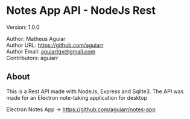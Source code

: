 # Notes App API - NodeJs Rest 

Version: 1.0.0<br/>

Author: Matheus Aguiar <br/>
Author URL: https://github.com/aguiarr <br/>
Author Email: aguiartgv@gmail.com <br/>
Contributors: aguiarr  <br/> 

## About

This is a Rest API made with NodeJs, Express and Sqlite3. The API was made for an Electron note-taking application for desktop<br/>

Electron Notes App -> https://github.com/aguiarr/notes-app
